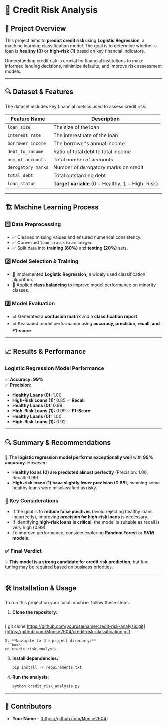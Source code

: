 # 🚀 **Credit Risk Analysis**

## 📌 **Project Overview**

This project aims to **predict credit risk** using **Logistic Regression**, a machine learning classification model. The goal is to determine whether a loan is **healthy (0)** or **high-risk (1)** based on key financial indicators.

Understanding credit risk is crucial for financial institutions to make informed lending decisions, minimize defaults, and improve risk assessment models.

---

## 🔍 **Dataset & Features**

The dataset includes key financial metrics used to assess credit risk:

| **Feature Name**   | **Description**                             |
|--------------------|-------------------------------------------|
| `loan_size`       | The size of the loan                      |
| `interest_rate`   | The interest rate of the loan             |
| `borrower_income` | The borrower's annual income              |
| `debt_to_income`  | Ratio of total debt to total income       |
| `num_of_accounts` | Total number of accounts                  |
| `derogatory_marks`| Number of derogatory marks on credit      |
| `total_debt`      | Total outstanding debt                    |
| `loan_status`     | **Target variable** (0 = Healthy, 1 = High-Risk) |

---

## 🏗️ **Machine Learning Process**

### **1️⃣ Data Preprocessing**
- ✅ Cleaned missing values and ensured numerical consistency.
- ✅ Converted `loan_status` to an integer.
- ✅ Split data into **training (80%)** and **testing (20%)** sets.

### **2️⃣ Model Selection & Training**
- 📌 Implemented **Logistic Regression**, a widely used classification algorithm.
- 📌 Applied **class balancing** to improve model performance on minority classes.

### **3️⃣ Model Evaluation**
- 📊 Generated a **confusion matrix** and a **classification report**.
- 📊 Evaluated model performance using **accuracy, precision, recall, and F1-score**.

---

## 📈 **Results & Performance**

### **Logistic Regression Model Performance**
✅ **Accuracy:** **99%**  
✅ **Precision:**
   - **Healthy Loans (0):** 1.00
   - **High-Risk Loans (1):** 0.85
✅ **Recall:**
   - **Healthy Loans (0):** 0.99
   - **High-Risk Loans (1):** 0.99
✅ **F1-Score:**
   - **Healthy Loans (0):** 1.00
   - **High-Risk Loans (1):** 0.92

---

## 🔍 **Summary & Recommendations**

📌 The **logistic regression model performs exceptionally well** with **99% accuracy**. However:
- **Healthy loans (0) are predicted almost perfectly** (Precision: 1.00, Recall: 0.99).
- **High-risk loans (1) have slightly lower precision (0.85)**, meaning some healthy loans were misclassified as risky.

### 🔹 **Key Considerations**
- If the goal is to **reduce false positives** (avoid rejecting healthy loans incorrectly), improving **precision for high-risk loans** is necessary.
- If identifying **high-risk loans is critical**, the model is suitable as recall is very high (0.99).
- To improve performance, consider exploring **Random Forest** or **SVM models**.

### ✅ **Final Verdict**
💡 **This model is a strong candidate for credit risk prediction**, but fine-tuning may be required based on business priorities.

---

## 🛠️ **Installation & Usage**

To run this project on your local machine, follow these steps:

1. **Clone the repository:**
   ```bash
  [ git clone https://github.com/yourusername/credit-risk-analysis.git](https://github.com/Monse2604/credit-risk-classification.git)
   ```
2. **Navigate to the project directory:**
   ```bash
   cd credit-risk-analysis
   ```
3. **Install dependencies:**
   ```bash
   pip install -r requirements.txt
   ```
4. **Run the analysis:**
   ```bash
   python credit_risk_analysis.py
   ```

---

## 📌 **Contributors**

- **Your Name** – [https://github.com/Monse2604]




